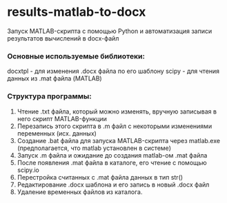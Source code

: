 # results-matlab-to-docx
Запуск MATLAB-скрипта с помощью Python и автоматизация записи результатов вычислений в docx-файл

### Основные используемые библиотеки:
docxtpl - для изменения .docx файла по его шаблону
scipy - для чтения данных из .mat файла (MATLAB)

### Структура программы:
1. Чтение .txt файла, который можно изменять, вручную записывая в него скрипт MATLAB-функции
2. Перезапись этого скрипта в .m файл с некоторыми изменениями переменных (исх. данных)
3. Создание .bat файла для запуска MATLAB-скрипта через matlab.exe (предполагается, что matlab установлен в системе)
4. Запуск .m файла и ожидание до создания matlab-ом .mat файла
5. После появления .mat файла в каталоге, его чтение с помощью scipy.io
6. Перестройка считанных с .mat файла данных в тип str()
7. Редактирование .docx шаблона и его запись в новый .docx файл
8. Удаление временных файлов из каталога.